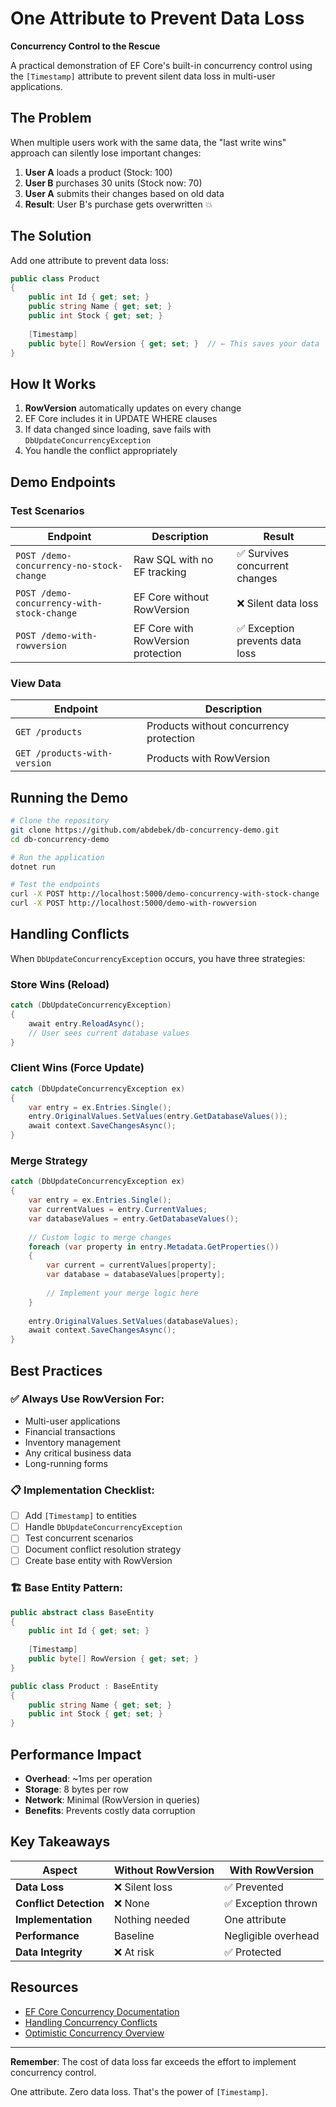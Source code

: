 # One Attribute to Prevent Data Loss

**Concurrency Control to the Rescue**

A practical demonstration of EF Core's built-in concurrency control using the `[Timestamp]` attribute to prevent silent data loss in multi-user applications.

## The Problem

When multiple users work with the same data, the "last write wins" approach can silently lose important changes:

1. **User A** loads a product (Stock: 100)
2. **User B** purchases 30 units (Stock now: 70)  
3. **User A** submits their changes based on old data
4. **Result**: User B's purchase gets overwritten 💥

## The Solution

Add one attribute to prevent data loss:

```csharp
public class Product
{
    public int Id { get; set; }
    public string Name { get; set; }
    public int Stock { get; set; }
    
    [Timestamp]
    public byte[] RowVersion { get; set; }  // ← This saves your data
}
```

## How It Works

1. **RowVersion** automatically updates on every change
2. EF Core includes it in UPDATE WHERE clauses
3. If data changed since loading, save fails with `DbUpdateConcurrencyException`
4. You handle the conflict appropriately

## Demo Endpoints

### Test Scenarios

| Endpoint | Description | Result |
|----------|-------------|--------|
| `POST /demo-concurrency-no-stock-change` | Raw SQL with no EF tracking | ✅ Survives concurrent changes |
| `POST /demo-concurrency-with-stock-change` | EF Core without RowVersion | ❌ Silent data loss |
| `POST /demo-with-rowversion` | EF Core with RowVersion protection | ✅ Exception prevents data loss |

### View Data

| Endpoint | Description |
|----------|-------------|
| `GET /products` | Products without concurrency protection |
| `GET /products-with-version` | Products with RowVersion |

## Running the Demo

```bash
# Clone the repository
git clone https://github.com/abdebek/db-concurrency-demo.git
cd db-concurrency-demo

# Run the application
dotnet run

# Test the endpoints
curl -X POST http://localhost:5000/demo-concurrency-with-stock-change
curl -X POST http://localhost:5000/demo-with-rowversion
```

## Handling Conflicts

When `DbUpdateConcurrencyException` occurs, you have three strategies:

### Store Wins (Reload)
```csharp
catch (DbUpdateConcurrencyException)
{
    await entry.ReloadAsync();
    // User sees current database values
}
```

### Client Wins (Force Update)
```csharp
catch (DbUpdateConcurrencyException ex)
{
    var entry = ex.Entries.Single();
    entry.OriginalValues.SetValues(entry.GetDatabaseValues());
    await context.SaveChangesAsync();
}
```

### Merge Strategy
```csharp
catch (DbUpdateConcurrencyException ex)
{
    var entry = ex.Entries.Single();
    var currentValues = entry.CurrentValues;
    var databaseValues = entry.GetDatabaseValues();
    
    // Custom logic to merge changes
    foreach (var property in entry.Metadata.GetProperties())
    {
        var current = currentValues[property];
        var database = databaseValues[property];
        
        // Implement your merge logic here
    }
    
    entry.OriginalValues.SetValues(databaseValues);
    await context.SaveChangesAsync();
}
```

## Best Practices

### ✅ Always Use RowVersion For:
- Multi-user applications
- Financial transactions
- Inventory management
- Any critical business data
- Long-running forms

### 📋 Implementation Checklist:
- [ ] Add `[Timestamp]` to entities
- [ ] Handle `DbUpdateConcurrencyException`
- [ ] Test concurrent scenarios
- [ ] Document conflict resolution strategy
- [ ] Create base entity with RowVersion

### 🏗️ Base Entity Pattern:
```csharp
public abstract class BaseEntity
{
    public int Id { get; set; }
    
    [Timestamp]
    public byte[] RowVersion { get; set; }
}

public class Product : BaseEntity
{
    public string Name { get; set; }
    public int Stock { get; set; }
}
```

## Performance Impact

- **Overhead**: ~1ms per operation
- **Storage**: 8 bytes per row
- **Network**: Minimal (RowVersion in queries)
- **Benefits**: Prevents costly data corruption

## Key Takeaways

| Aspect | Without RowVersion | With RowVersion |
|--------|-------------------|-----------------|
| **Data Loss** | ❌ Silent loss | ✅ Prevented |
| **Conflict Detection** | ❌ None | ✅ Exception thrown |
| **Implementation** | Nothing needed | One attribute |
| **Performance** | Baseline | Negligible overhead |
| **Data Integrity** | ❌ At risk | ✅ Protected |

## Resources

- [EF Core Concurrency Documentation](https://docs.microsoft.com/ef/core/saving/concurrency)
- [Handling Concurrency Conflicts](https://docs.microsoft.com/ef/core/saving/concurrency#handling-concurrency-conflicts)
- [Optimistic Concurrency Overview](https://docs.microsoft.com/ef/core/saving/concurrency#optimistic-concurrency)

---

**Remember**: The cost of data loss far exceeds the effort to implement concurrency control.

One attribute. Zero data loss. That's the power of `[Timestamp]`.
